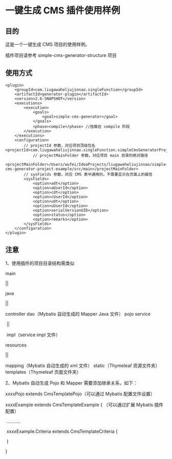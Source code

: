 # 一键生成 CMS 插件使用样例

## 目的

这是一个一键生成 CMS 项目的使用样例。

插件项目请参考 simple-cms-generator-structure 项目



## 使用方式

```
<plugin>
    <groupId>com.liugawaheliujinnao.singleFunction</groupId>
    <artifactId>generator-plugin</artifactId>
    <version>2.6-SNAPSHOT</version>
    <executions>
        <execution>
            <goals>
                <goal>simple-cms-generator</goal>
            </goals>
            <phase>compile</phase> //挂载在 compile 阶段
        </execution>
    </executions>
    <configuration>
  		// projectId 参数，对应项目顶级包名      		<projectId>com.liugawaheliujinnao.singleFunction.simpleCmsGeneratorProjectExample</projectId> 			
  			// projectMainFolder 参数，对应项目 main 目录的绝对路径
        <projectMainFolder>/Users/wufei/IdeaProjects/liugawaheliujinnao/simple-cms-generator-project-example/src/main</projectMainFolder>
        // sysFields 参数，对应 CMS 表中通用的，不需要显示在页面上的属性
        <sysFields>
            <option>adt</option>
            <option>aUserId</option>
            <option>cdt</option>
            <option>cUserId</option>
            <option>udt</option>
            <option>uUserId</option>
            <option>serialVersionUID</option>
            <option>status</option>
            <option>remarks</option>
        </sysFields>
    </configuration>
</plugin>
```



## 注意

1、使用插件的项目目录结构需类似

main

||

java

||

controller	dao（Mybatis 自动生成的 Mapper Java 文件）	pojo	service

​																	||

​																impl（service impl 文件）

resources

||

mapping（Mybatis 自动生成的 xml 文件）	static（Thymeleaf 资源文件夹）	templates（Thymeleaf 页面文件夹）



2、Mybatis 自动生成 Pojo 和 Mapper 需要添加继承关系，如下：

xxxxPojo extends CmsTemplatePojo（可以通过 Mybatis 配置文件设置）

xxxxExample extends CmsTemplateExample { （可以通过扩展 Mybatis 插件配置）

​		………..

​		xxxxExample.Criteria extends CmsTemplateCriteria {

​		}

}
